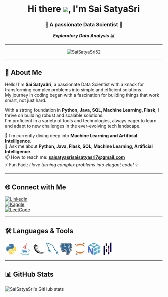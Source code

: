 <h1 align="center">Hi there <img src="https://raw.githubusercontent.com/MartinHeinz/MartinHeinz/master/wave.gif" width="30px">, I'm Sai SatyaSri</h1>
<h3 align="center">🚀 A passionate Data Scientist 🚀</h3>

<p align="center"><b><i>Exploratory Data Analysis 📊</i></b></p>

---

<p align="center">
  <img src="https://komarev.com/ghpvc/?username=SaiSatyaSri52&label=Profile%20views&color=0e75b6&style=flat" alt="SaiSatyaSri52" />
</p>

---

## 🔭 About Me  

Hello! I'm **Sai SatyaSri**, a passionate Data Scientist with a knack for transforming complex problems into simple and efficient solutions.  
My journey in coding began with a fascination for building things that work smart, not just hard.  

With a strong foundation in **Python, Java, SQL, Machine Learning, Flask**, I thrive on building robust and scalable solutions.  
I'm proficient in a variety of tools and technologies, always eager to learn and adapt to new challenges in the ever-evolving tech landscape.  

🌱 I’m currently diving deep into **Machine Learning and Artificial Intelligence**.  
💬 Ask me about **Python, Java, Flask, SQL, Machine Learning, Artificial Intelligence**.  
📫 How to reach me: **saisatyasrisaisatyasri7@gmail.com**  
⚡ Fun Fact: *I love turning complex problems into elegant code!* 💡  

---

## 🌐 Connect with Me  

[![LinkedIn](https://img.shields.io/badge/LinkedIn-0A66C2?style=for-the-badge&logo=linkedin&logoColor=white)](https://www.linkedin.com/in/sai-satyasri-1a7697305)  
[![Kaggle](https://img.shields.io/badge/Kaggle-20BEFF?style=for-the-badge&logo=kaggle&logoColor=white)](https://www.kaggle.com/saisatyasri52)  
[![LeetCode](https://img.shields.io/badge/LeetCode-FFA116?style=for-the-badge&logo=leetcode&logoColor=white)](https://leetcode.com/u/saisatyasri/)  

---

## 🛠️ Languages & Tools  

<p align="left">
  <!-- Programming Languages -->
  <img src="https://raw.githubusercontent.com/devicons/devicon/master/icons/python/python-original.svg" width="40" height="40"/>
  <img src="https://raw.githubusercontent.com/devicons/devicon/master/icons/java/java-original.svg" width="40" height="40"/>
  <img src="https://raw.githubusercontent.com/devicons/devicon/master/icons/flask/flask-original.svg" width="40" height="40"/>
  
  <!-- Databases -->
  <img src="https://raw.githubusercontent.com/devicons/devicon/master/icons/mysql/mysql-original.svg" width="40" height="40"/>
  <img src="https://raw.githubusercontent.com/devicons/devicon/master/icons/postgresql/postgresql-original.svg" width="40" height="40"/>
  
  <!-- Data Science / Analysis -->
  <img src="https://raw.githubusercontent.com/devicons/devicon/master/icons/jupyter/jupyter-original.svg" width="40" height="40"/>
  <img src="https://raw.githubusercontent.com/devicons/devicon/master/icons/numpy/numpy-original.svg" width="40" height="40"/>
  <img src="https://raw.githubusercontent.com/devicons/devicon/master/icons/pandas/pandas-original.svg" width="40" height="40"/>
</p>

---

## 📊 GitHub Stats  

![SaiSatyaSri's GitHub stats](https://github-readme-stats.vercel.app/api?username=SaiSatyaSri52&show_icons=true&theme=radical)  
